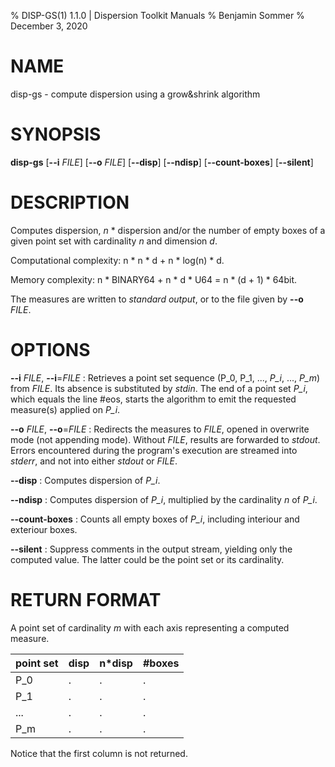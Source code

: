 % DISP-GS(1) 1.1.0 | Dispersion Toolkit Manuals
% Benjamin Sommer
% December 3, 2020

# NAME

disp-gs - compute dispersion using a grow&shrink algorithm

# SYNOPSIS

**disp-gs** [**\--i** *FILE*] [**\--o** *FILE*] [**\--disp**] [**\--ndisp**] [**\--count-boxes**] [**\--silent**]

# DESCRIPTION

Computes dispersion, *n* * dispersion and/or the number of empty boxes of a given point set with cardinality *n* and dimension *d*.

Computational complexity: n * n * d + n * log(n) * d.

Memory complexity: n * BINARY64 + n * d * U64 = n * (d + 1) * 64bit.

The measures are written to *standard output*, or to the file given by **\--o** *FILE*.

# OPTIONS

**\--i** *FILE*, **\--i**=*FILE*
:   Retrieves a point set sequence (P_0, P_1, ..., *P_i*, ..., *P_m*) from *FILE*. Its absence is substituted by *stdin*. The end of a point set *P_i*, which equals the line #eos, starts the algorithm to emit the requested measure(s) applied on *P_i*.

**\--o** *FILE*, **\--o**=*FILE*
:   Redirects the measures to *FILE*, opened in overwrite mode (not appending mode). Without *FILE*, results are forwarded to *stdout*. Errors encountered during the program's execution are streamed into *stderr*, and not into either *stdout* or *FILE*.

**\--disp**
:   Computes dispersion of *P_i*.

**\--ndisp**
:   Computes dispersion of *P_i*, multiplied by the cardinality *n* of *P_i*.

**\--count-boxes**
:   Counts all empty boxes of *P_i*, including interiour and exteriour boxes.

**\--silent**
:   Suppress comments in the output stream, yielding only the computed value. The latter could be the point set or its cardinality.

# RETURN FORMAT

A point set of cardinality *m* with each axis representing a computed measure.

point set | disp | n*disp | #boxes
--- | --- | --- | ---
P_0 | . | . | .
P_1 | . | . | .
... | . | . | .
P_m | . | . | .

Notice that the first column is not returned.